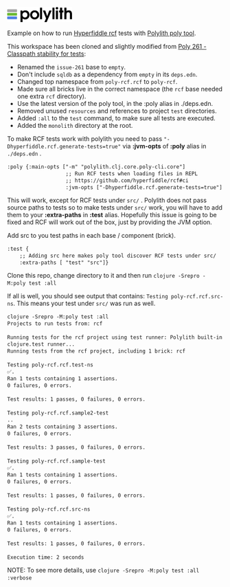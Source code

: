 <img src="logo.png" width="30%" alt="Polylith" id="logo">

Example on how to run [Hyperfiddle rcf](https://github.com/hyperfiddle/rcf) tests with [Polylith poly tool](https://polylith.gitbook.io/poly/).

This workspace has been cloned and slightly modified from [Poly 261 - Classpath stability for tests](https://github.com/ieugen/poly-rcf/pull/1):
* Renamed the `issue-261` base to `empty`.
* Don't include `sqldb` as a dependency from `empty` in its `deps.edn`.
* Changed top namespace from `poly-rcf.rcf` to `poly-rcf`.
* Made sure all bricks live in the correct namespace (the `rcf` base needed one extra `rcf` directory).
* Use the latest version of the poly tool, in the :poly alias in ./deps.edn.
* Removed unused `resources` and references to project `test` directories.
* Added `:all` to the `test` command, to make sure all tests are executed.
* Added the `monolith` directory at the root.

To make RCF tests work with polylith you need to pass `"-Dhyperfiddle.rcf.generate-tests=true"` via **:jvm-opts** of **:poly** alias in `./deps.edn` .

```
:poly {:main-opts ["-m" "polylith.clj.core.poly-cli.core"]
                   ;; Run RCF tests when loading files in REPL
                   ;; https://github.com/hyperfiddle/rcf#ci
                   :jvm-opts ["-Dhyperfiddle.rcf.generate-tests=true"]
```

This will work, except for RCF tests under `src/` .
Polylith does not pass source paths to tests so to make tests under `src/` work,
you will have to add them to your **:extra-paths** in **:test** alias.
Hopefully this issue is going to be fixed and RCF will work out of the box, just by providing the JVM option.

Add src to you test paths in each base / component (brick).
```
:test {
    ;; Adding src here makes poly tool discover RCF tests under src/
    :extra-paths [ "test" "src"]}

```


Clone this repo, change directory to it and then run `clojure -Srepro -M:poly test :all`

If all is well, you should see output that contains: `Testing poly-rcf.rcf.src-ns`. This means your test under `src/` was run as well.


```shell
clojure -Srepro -M:poly test :all
Projects to run tests from: rcf

Running tests for the rcf project using test runner: Polylith built-in clojure.test runner...
Running tests from the rcf project, including 1 brick: rcf

Testing poly-rcf.rcf.test-ns
✅.
Ran 1 tests containing 1 assertions.
0 failures, 0 errors.

Test results: 1 passes, 0 failures, 0 errors.

Testing poly-rcf.rcf.sample2-test
..
Ran 2 tests containing 3 assertions.
0 failures, 0 errors.

Test results: 3 passes, 0 failures, 0 errors.

Testing poly-rcf.rcf.sample-test
✅.
Ran 1 tests containing 1 assertions.
0 failures, 0 errors.

Test results: 1 passes, 0 failures, 0 errors.

Testing poly-rcf.rcf.src-ns
✅.
Ran 1 tests containing 1 assertions.
0 failures, 0 errors.

Test results: 1 passes, 0 failures, 0 errors.

Execution time: 2 seconds
```

NOTE: To see more details, use `clojure -Srepro -M:poly test :all :verbose`